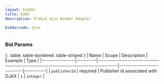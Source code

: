```yaml
---
layout: bidder
title: DJAX
description: Prebid djax Bidder Adapter

biddercode: djax
---
```



### Bid Params

{: .table .table-bordered .table-striped }
| Name            | Scope    | Description                                                                            | Example                     | Type      |
|-----------------|----------|----------------------------------------------------------------------------------------|-----------------------------|-----------|
| `publisherId`   | required | Publisher id associated with DJAX                                                      | `1`                         | `integer` |
